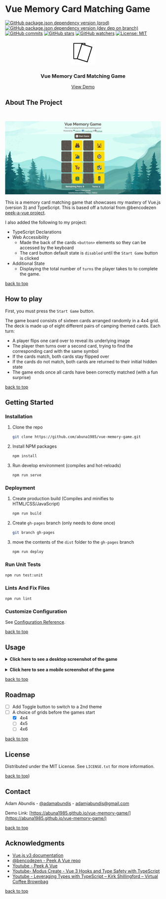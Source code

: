 <div id="top"></div>

# Vue Memory Card Matching Game

[![GitHub package.json dependency version (prod)](https://img.shields.io/github/package-json/dependency-version/abuna1985/vue-memory-game/vue?color=green)](https://vuejs.org/)
[![GitHub package.json dependency version (dev dep on branch)](https://img.shields.io/github/package-json/dependency-version/abuna1985/vue-memory-game/dev/typescript?color=green)](https://www.typescriptlang.org/)
[![GitHub commits](https://badgen.net/github/commits/abuna1985/vue-memory-game/main?color=green)](https://github.com/abuna1985/vue-memory-game/commits/)
[![GitHub stars](https://badgen.net/github/stars/abuna1985/vue-memory-game?color=green)](https://github.com/abuna1985/vue-memory-game/stargazers/)
[![GitHub watchers](https://badgen.net/github/watchers/abuna1985/vue-memory-game?color=green)](https://github.com/abuna1985/vue-memory-game/watchers/)
[![License: MIT](https://img.shields.io/badge/License-MIT-green.svg)](https://opensource.org/licenses/MIT)
<br>

<div align="center">
  <a href="https://abuna1985.github.io/vue-memory-game/">
    <img src="images/card.png" alt="Logo" width="80" height="80">
  </a>

  <h3 align="center">Vue Memory Card Matching Game</h3>

  <p align="center">
    <a href="https://abuna1985.github.io/vue-memory-game/">View Demo</a>
  </p>
</div>

## About The Project
<br>

![Vue Memory Game Desktop View](./images/vue-memory-game-desktop.jpg)


This is a memory card matching game that showcases my mastery of Vue.js (version 3) and TypeScript. This is based off a tutorial from @bencodezen [peek-a-vue project](https://github.com/bencodezen/peek-a-vue). 

I also added the following to my project:

* TypeScript Declarations
* Web Accessibility
  * Made the back of the cards `<button>` elements so they can be accessed by the keyboard
  * The card button default state is `disabled` until the `Start Game` button is clicked
* Additional State
  * Displaying the total number of `turns` the player takes to to complete the game.

<a href="#top">back to top</a>

## How to play

First, you must press the `Start Game` button.

The game board consists of sixteen cards arranged randomly in a 4x4 grid. The deck is made up of eight different pairs of camping themed cards. Each turn:

* A player flips one card over to reveal its underlying image
* The player then turns over a second card, trying to find the corresponding card with the same symbol
* If the cards match, both cards stay flipped over
* If the cards do not match, both cards are returned to their initial hidden state
* The game ends once all cards have been correctly matched (with a fun surprise)

<a href="#top">back to top</a>

## Getting Started

### Installation

1. Clone the repo
    ```sh
    git clone https://github.com/abuna1985/vue-memory-game.git
    ```
2. Install NPM packages
    ```sh
    npm install
    ```
3. Run develop environment  (compiles and hot-reloads)
    ```sh
    npm run serve
    ```
### Deployment

1. Create production build (Compiles and minifies to HTML/CSS/JavaScript)
    ```sh
    npm run build
    ```
2. Create `gh-pages` branch (only needs to done once)
    ```sh
    git branch gh-pages
    ```
3. move the contents of the `dist` folder to the `gh-pages` branch
    ```sh
    npm run deploy
    ```
### Run Unit Tests
```sh
npm run test:unit
```
### Lints And Fix Files
```sh
npm run lint
```
### Customize Configuration
See [Configuration Reference](https://cli.vuejs.org/config/).

<a href="#top">back to top</a>

## Usage

<details>
    <summary><strong>Click here to see a desktop screenshot of the game</strong></summary>
    <h4>Desktop Screenshot of the Vue Memory Game</h4>
    <img src="./images/vue-memory-game-desktop.jpg" />
</details>
<br>
<details>
    <summary><strong>Click here to see a mobile screenshot of the game</strong></summary>
    <h4>Mobile Screenshot of the Vue Memory Game</h4>
    <img src="./images/vue-memory-game-mobile.jpg" />
</details>

<a href="#top">back to top</a>

## Roadmap

- [ ] Add Toggle button to switch to a 2nd theme
- [ ] A choice of grids before the games start
  - [x] 4x4
  - [ ] 4x5
  - [ ] 4x6

<a href="#top">back to top</a>

## License

Distributed under the MIT License. See `LICENSE.txt` for more information.

<a href="#top">back to top</a>)

## Contact

Adam Abundis - [@adamabundis](https://twitter.com/adamabundis) - adamjabundis@gmail.com

Demo Link: [https://abuna1985.github.io/vue-memory-game/](https://abuna1985.github.io/vue-memory-game/)

<a href="#top">back to top</a>

## Acknowledgments

* [Vue.js v3 documentation](https://vuejs.org/)
* [@bencodezen - Peek A Vue repo](https://github.com/bencodezen/peek-a-vue)
* [Youtube - Peek A Vue](https://youtu.be/WQa9-4K3me4)
* [Youtube- Modus Create - Vue 3 Hooks and Type Safety with TypeScript](https://youtu.be/aJdi-uEKYAc)
* [Youtube - Leveraging Types with TypeScript – Kirk Shillingford – Virtual Coffee Brownbag](https://youtu.be/IDLwHFwgNY4)

<a href="#top">back to top</a>
